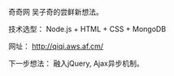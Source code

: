 奇奇网
吴子奇的尝鲜新想法。

技术选型：
Node.js + HTML + CSS + MongoDB

网址：
http://qiqi.aws.af.cm/

下一步想法：
融入jQuery, Ajax异步机制。
